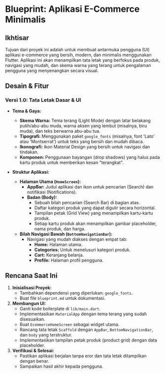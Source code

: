# Blueprint: Aplikasi E-Commerce Minimalis

## Ikhtisar

Tujuan dari proyek ini adalah untuk membuat antarmuka pengguna (UI) aplikasi e-commerce yang bersih, modern, dan minimalis menggunakan Flutter. Aplikasi ini akan menampilkan tata letak yang berfokus pada produk, navigasi yang mudah, dan skema warna yang terang untuk pengalaman pengguna yang menyenangkan secara visual.

## Desain & Fitur

### Versi 1.0: Tata Letak Dasar & UI

*   **Tema & Gaya:**
    *   **Skema Warna:** Tema terang (Light Mode) dengan latar belakang putih/abu-abu muda, warna aksen yang lembut (misalnya, biru muda), dan teks berwarna abu-abu tua.
    *   **Tipografi:** Menggunakan paket `google_fonts` (misalnya, font 'Lato' atau 'Montserrat') untuk teks yang bersih dan mudah dibaca.
    *   **Ikonografi:** Ikon Material Design yang bersih untuk navigasi dan tindakan.
    *   **Komponen:** Penggunaan bayangan (drop shadows) yang halus pada kartu produk untuk memberikan kesan "terangkat".

*   **Struktur Aplikasi:**
    *   **Halaman Utama (`HomeScreen`):**
        *   **AppBar:** Judul aplikasi dan ikon untuk pencarian (Search) dan notifikasi (Notifications).
        *   **Badan (Body):**
            *   Sebuah bilah pencarian (Search Bar) di bagian atas.
            *   Daftar kategori produk yang dapat digulir secara horizontal.
            *   Tampilan petak (Grid View) yang menampilkan kartu-kartu produk.
            *   Setiap kartu produk akan menampilkan gambar placeholder, nama produk, dan harga.
    *   **Bilah Navigasi Bawah (`BottomNavigationBar`):**
        *   Navigasi yang mudah diakses dengan empat tab:
            *   **Home:** Halaman utama.
            *   **Categories:** Untuk menelusuri kategori produk.
            *   **Cart:** Keranjang belanja.
            *   **Profile:** Halaman profil pengguna.

## Rencana Saat Ini

1.  **Inisialisasi Proyek:**
    *   Tambahkan dependensi yang diperlukan: `google_fonts`.
    *   Buat file `blueprint.md` untuk dokumentasi.
2.  **Membangun UI:**
    *   Ganti kode boilerplate di `lib/main.dart`.
    *   Implementasikan `MaterialApp` dengan tema terang yang sudah disesuaikan.
    *   Buat `EcommerceHomeScreen` sebagai widget utama.
    *   Rancang tata letak `Scaffold` dengan `AppBar`, `BottomNavigationBar`, dan `body` yang terstruktur.
    *   Implementasikan tampilan petak produk (product grid) dengan data placeholder.
3.  **Verifikasi & Selesai:**
    *   Pastikan aplikasi berjalan tanpa eror dan tata letak ditampilkan dengan benar.
    *   Sampaikan hasil akhir kepada pengguna.
